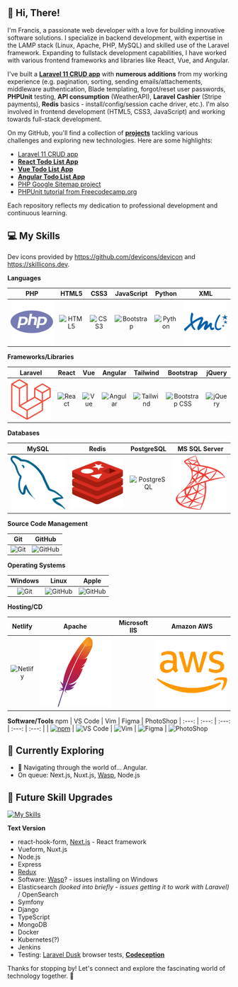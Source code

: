 ## 👋 Hi, There!

I'm Francis, a passionate web developer with a love for building innovative software solutions. I specialize in backend development, with expertise in the LAMP stack (Linux, Apache, PHP, MySQL) and skilled use of the Laravel framework. Expanding to fullstack development capabilities, I have worked with various frontend frameworks and libraries like React, Vue, and Angular.

I've built a **[Laravel 11 CRUD app](https://github.com/dialeleven/laravel-crud-in-50-minutes-for-beginners-from-scratch)** with **numerous additions** from my working experience (e.g. pagination, sorting, sending emails/attachements, middleware authentication, Blade templating, forgot/reset user passwords, **PHPUnit** testing, **API consumption** (WeatherAPI), **Laravel Cashier** (Stripe payments), **Redis** basics - install/config/session cache driver, etc.). I'm also involved in frontend development (HTML5, CSS3, JavaScript) and working towards full-stack development.

On my GitHub, you'll find a collection of **[projects](https://github.com/dialeleven?tab=repositories)** tackling various challenges and exploring new technologies. Here are some highlights:

- [Laravel 11 CRUD app](https://github.com/dialeleven/laravel-crud-in-50-minutes-for-beginners-from-scratch)
- **[React Todo List App](https://github.com/dialeleven/react-todo-app-medium)**
- **[Vue Todo List App](https://github.com/dialeleven/vue)**
- **[Angular Todo List App](https://github.com/dialeleven/angular-todo-app)**
- [PHP Google Sitemap project](https://github.com/dialeleven/php-google-sitemap) 
- [PHPUnit tutorial from Freecodecamp.org](https://github.com/dialeleven/php_unit_freecodecamp)

Each repository reflects my dedication to professional development and continuous learning.

<!-- [<username>'s Stats](https://github-readme-stats.vercel.app/api?username=dialeleven&theme=vue-dark&show_icons=true&hide_border=true&count_private=true) -->

## :computer: My Skills

Dev icons provided by https://github.com/devicons/devicon and https://skillicons.dev.

**Languages**

| PHP | HTML5 | CSS3 | JavaScript | Python | XML 
| :---: | :---: | :---: | :---: | :---: | :---: | 
| ![PHP](https://raw.githubusercontent.com/devicons/devicon/master/icons/php/php-plain.svg) | ![HTML5](https://skillicons.dev/icons?i=html) | ![CSS3](https://skillicons.dev/icons?i=css) | ![Bootstrap](https://skillicons.dev/icons?i=js) | ![Python](https://skillicons.dev/icons?i=python)  | ![XML](https://raw.githubusercontent.com/devicons/devicon/6910f0503efdd315c8f9b858234310c06e04d9c0/icons/xml/xml-plain.svg)


**Frameworks/Libraries**

Laravel | React | Vue | Angular | Tailwind | Bootstrap | jQuery |
| :---: | :---: | :---: | :---: | :---: | :---: | :---: |
| ![Laravel](https://raw.githubusercontent.com/devicons/devicon/6910f0503efdd315c8f9b858234310c06e04d9c0/icons/laravel/laravel-original.svg) | ![React](https://skillicons.dev/icons?i=react) | ![Vue](https://skillicons.dev/icons?i=vue) | ![Angular](https://skillicons.dev/icons?i=angular)| ![Tailwind](https://skillicons.dev/icons?i=tailwind)| ![Bootstrap CSS](https://skillicons.dev/icons?i=bootstrap) | ![jQuery](https://skillicons.dev/icons?i=jquery)


**Databases**

MySQL | Redis | PostgreSQL | MS SQL Server |
| :---: | :---: | :---: | :---: |
| ![MySQL](https://raw.githubusercontent.com/devicons/devicon/6910f0503efdd315c8f9b858234310c06e04d9c0/icons/mysql/mysql-original.svg) | ![Redis](https://raw.githubusercontent.com/devicons/devicon/6910f0503efdd315c8f9b858234310c06e04d9c0/icons/redis/redis-original.svg) | ![PostgreSQL](https://skillicons.dev/icons?i=postgres) | ![MS SQL Server](https://raw.githubusercontent.com/devicons/devicon/6910f0503efdd315c8f9b858234310c06e04d9c0/icons/microsoftsqlserver/microsoftsqlserver-plain.svg)


**Source Code Management**

Git | GitHub |
| :---: | :---: |
| ![Git](https://skillicons.dev/icons?i=git) | ![GitHub](https://skillicons.dev/icons?i=github) |


**Operating Systems**

Windows | Linux | Apple |
| :---: | :---: | :---: |
| ![Git](https://skillicons.dev/icons?i=windows) | ![GitHub](https://skillicons.dev/icons?i=linux) | ![GitHub](https://skillicons.dev/icons?i=apple) |

**Hosting/CD**

Netlify | Apache | Microsoft IIS | Amazon AWS |
| :---: | :---: | :---: | :---: |
| ![Netlify](https://skillicons.dev/icons?i=netlify) | ![Apache](https://raw.githubusercontent.com/devicons/devicon/6910f0503efdd315c8f9b858234310c06e04d9c0/icons/apache/apache-original.svg) |  | ![Amazon](https://raw.githubusercontent.com/devicons/devicon/6910f0503efdd315c8f9b858234310c06e04d9c0/icons/amazonwebservices/amazonwebservices-plain-wordmark.svg) |

**Software/Tools**
npm | VS Code | Vim | Figma | PhotoShop
| :---: | :---: | :---: | :---: | :---: |
| [![npm](https://skillicons.dev/icons?i=npm)](https://nodejs.org/en) | ![VS Code](https://skillicons.dev/icons?i=vscode) | ![Vim](https://skillicons.dev/icons?i=vim) | ![Figma](https://skillicons.dev/icons?i=figma) | ![PhotoShop](https://skillicons.dev/icons?i=ps)

## 🌱 Currently Exploring
- 🚀 Navigating through the world of... Angular.
- On queue: Next.js, Nuxt.js, [Wasp](https://wasp-lang.dev), Node.js
 
## 🤔 Future Skill Upgrades
[![My Skills](https://skillicons.dev/icons?i=nextjs,nuxtjs,nodejs,express,elasticsearch,redux,symfony,django,ts,mongodb,docker,kubernetes,jenkins)](https://skillicons.dev)

**Text Version**
- react-hook-form, [Next.js](https://nextjs.org) - React framework
- Vueform, Nuxt.js
- Node.js
- Express
- [Redux](https://redux.js.org/)
- Software: [Wasp](https://wasp-lang.dev)? - issues installing on Windows
- Elasticsearch *(looked into briefly - issues getting it to work with Laravel)* / OpenSearch
- Symfony
- Django
- TypeScript
- MongoDB
- Docker
- Kubernetes(?)
- Jenkins
- Testing: [Laravel Dusk](https://laravel.com/docs/11.x/dusk) browser tests, **[Codeception](https://codeception.com)**

Thanks for stopping by! Let's connect and explore the fascinating world of technology together. 🚀


<!--
**dialeleven/dialeleven** is a ✨ _special_ ✨ repository because its `README.md` (this file) appears on your GitHub profile.

Here are some ideas to get you started:

- 🔭 I’m currently working on ...
- 🌱 I’m currently learning ...
- 👯 I’m looking to collaborate on ...
- 🤔 I’m looking for help with ...
- 💬 Ask me about ...
- 📫 How to reach me: ...
- 😄 Pronouns: ...
- ⚡ Fun fact: ...
-->
